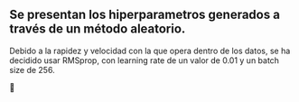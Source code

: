 ## Se presentan los hiperparametros generados a través de un método aleatorio.
Debido a la rapidez y velocidad con la que opera dentro de los datos, se ha decidido usar RMSprop, con learning rate de un valor de 0.01 y un batch size de 256. 

:robot: 
